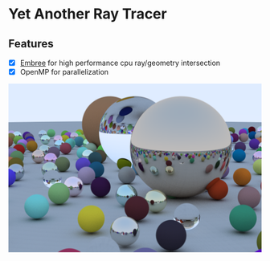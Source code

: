 # **Y**et **A**nother **R**ay **T**racer

## Features

- [x] [Embree](https://embree.github.io/) for high performance cpu ray/geometry intersection
- [x] OpenMP for parallelization

![](imgs/ray-tracing-in-one-weekend.png)
